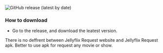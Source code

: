 <img alt="GitHub release (latest by date)" src="https://img.shields.io/github/v/release/xenoncolt/Jellyflix_Request_Mobile?style=for-the-badge">


### How to download
- Go to the release, and download the leatest version.


There is no deffrent between Jellyflix Request website and Jellyflix Request apk. Better to use apk for request any movie or show.

